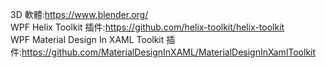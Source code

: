 3D 軟體:https://www.blender.org/  
WPF Helix Toolkit 插件:https://github.com/helix-toolkit/helix-toolkit  
WPF Material Design In XAML Toolkit 插件:https://github.com/MaterialDesignInXAML/MaterialDesignInXamlToolkit  
